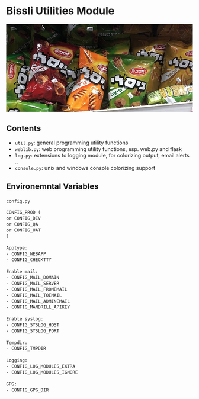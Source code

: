 Bissli Utilities Module
=======================

![libb](https://github.com/bissli/libb/raw/master/bissli.jpg "Bissli - via wikipedia https://en.wikipedia.org/wiki/Bissli")

Contents
--------

- `util.py`: general programming utility functions
- `weblib.py`: web programming utility functions, esp. web.py and flask
- `log.py`: extensions to logging module, for colorizing output, email alerts ..
- `console.py`: unix and windows console colorizing support

Environemntal Variables
-----------------------
`config.py`
```
CONFIG_PROD (
or CONFIG_DEV
or CONFIG_QA
or CONFIG_UAT
)

Apptype:
- CONFIG_WEBAPP
- CONFIG_CHECKTTY

Enable mail:
- CONFIG_MAIL_DOMAIN
- CONFIG_MAIL_SERVER
- CONFIG_MAIL_FROMEMAIL
- CONFIG_MAIL_TOEMAIL
- CONFIG_MAIL_ADMINEMAIL
- CONFIG_MANDRILL_APIKEY

Enable syslog:
- CONFIG_SYSLOG_HOST
- CONFIG_SYSLOG_PORT

Tempdir:
- CONFIG_TMPDIR

Logging:
- CONFIG_LOG_MODULES_EXTRA
- CONFIG_LOG_MODULES_IGNORE

GPG:
- CONFIG_GPG_DIR
```
